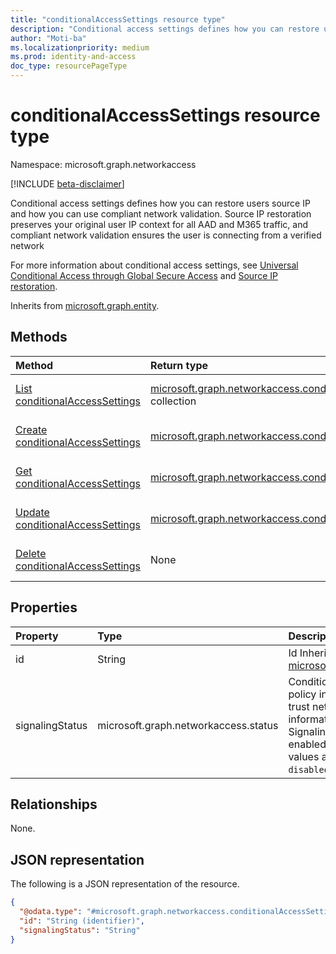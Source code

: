 ```yaml
---
title: "conditionalAccessSettings resource type"
description: "Conditional access settings defines how you can restore users source IP and how you can use compliant network validation. Source IP restoration preserves your original user IP context for all AAD and M365 traffic, and compliant network validation ensures the user is connecting from a verified network."
author: "Moti-ba"
ms.localizationpriority: medium
ms.prod: identity-and-access
doc_type: resourcePageType
---
```


# conditionalAccessSettings resource type

Namespace: microsoft.graph.networkaccess

[!INCLUDE [beta-disclaimer](../../includes/beta-disclaimer.md)]

Conditional access settings defines how you can restore users source IP and how you can use compliant network validation. Source IP restoration preserves your original user IP context for all AAD and M365 traffic, and compliant network validation ensures the user is connecting from a verified network

For more information about conditional access settings, see [Universal Conditional Access through Global Secure Access](https://github.com/azure/global-secure-access/how-to-target-resource) and [Source IP restoration](https://github.com/azure/global-secure-access/how-to-universal-tenant-restrictions).

Inherits from [microsoft.graph.entity](../resources/entity.md).

## Methods
|Method|Return type|Description|
|:---|:---|:---|
|[List conditionalAccessSettings](../api/networkaccess-settings-list-conditionalaccess.md)|[microsoft.graph.networkaccess.conditionalAccessSettings](../resources/networkaccess-conditionalaccesssettings.md) collection|Get a list of the [microsoft.graph.networkaccess.conditionalAccessSettings](../resources/networkaccess-conditionalaccesssettings.md) objects and their properties.|
|[Create conditionalAccessSettings](../api/networkaccess-settings-post-conditionalaccess.md)|[microsoft.graph.networkaccess.conditionalAccessSettings](../resources/networkaccess-conditionalaccesssettings.md)|Create a new [microsoft.graph.networkaccess.conditionalAccessSettings](../resources/networkaccess-conditionalaccesssettings.md) object.|
|[Get conditionalAccessSettings](../api/networkaccess-conditionalaccesssettings-get.md)|[microsoft.graph.networkaccess.conditionalAccessSettings](../resources/networkaccess-conditionalaccesssettings.md)|Read the properties and relationships of a [microsoft.graph.networkaccess.conditionalAccessSettings](../resources/networkaccess-conditionalaccesssettings.md) object.|
|[Update conditionalAccessSettings](../api/networkaccess-conditionalaccesssettings-update.md)|[microsoft.graph.networkaccess.conditionalAccessSettings](../resources/networkaccess-conditionalaccesssettings.md)|Update the properties of a [microsoft.graph.networkaccess.conditionalAccessSettings](../resources/networkaccess-conditionalaccesssettings.md) object.|
|[Delete conditionalAccessSettings](../api/networkaccess-settings-delete-conditionalaccess.md)|None|Delete a [microsoft.graph.networkaccess.conditionalAccessSettings](../resources/networkaccess-conditionalaccesssettings.md) object.|

## Properties
|Property|Type|Description|
|:---|:---|:---|
|id|String|Id Inherited from [microsoft.graph.entity](../resources/entity.md).|
|signalingStatus|microsoft.graph.networkaccess.status|Conditional Access policy includes zero trust network access information when SignalingStatus is enabled	.The possible values are: `enabled`, `disabled`.|

## Relationships
None.

## JSON representation
The following is a JSON representation of the resource.
<!-- {
  "blockType": "resource",
  "keyProperty": "id",
  "@odata.type": "microsoft.graph.networkaccess.conditionalAccessSettings",
  "baseType": "microsoft.graph.entity",
  "openType": false
}
-->
``` json
{
  "@odata.type": "#microsoft.graph.networkaccess.conditionalAccessSettings",
  "id": "String (identifier)",
  "signalingStatus": "String"
}
```

